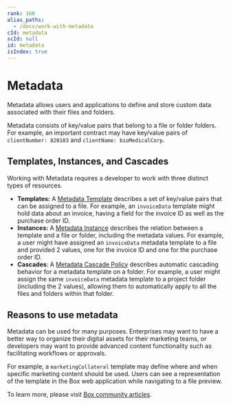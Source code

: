 ```yaml
---
rank: 160
alias_paths:
  - /docs/work-with-metadata
cId: metadata
scId: null
id: metadata
isIndex: true
---
```

# Metadata

Metadata allows users and applications to define and store custom data
associated with their files and folders.

Metadata consists of key/value pairs that belong to a file or folder folders.
For example, an important contract may have key/value pairs of
`clientNumber: 820183` and `clientName: bioMedicalCorp`.

## Templates, Instances, and Cascades

Working with Metadata requires a developer to work with three
distinct types of resources.

* **Templates:**  A [Metadata Template][template] describes a set of key/value
  pairs that can be assigned to a file. For example, an `invoiceData` template
  might hold data about an invoice, having a field for the invoice ID as well as
  the purchase order ID.
* **Instances:** A [Metadata Instance][instance] describes the relation between
  a template and a file or folder, including the metadata values. For example, a
  user might have assigned an `invoiceData` metadata template to a file and
  provided 2 values, one for the invoice ID and one for the purchase order ID.
* **Cascades**: A [Metadata Cascade Policy][cascade] describes automatic
  cascading behavior for a metadata template on a folder. For example, a user
  might assign the same `invoiceData` metadata template to a project folder
  (including the 2 values), allowing them to automatically apply to all the
  files and folders within that folder.

## Reasons to use metadata

Metadata can be used for many purposes. Enterprises may want to have a better
way to organize their digital assets for their marketing teams, or developers may
want to provide advanced content functionality such as facilitating workflows or
approvals.

For example, a `marketingCollateral` template may define where and when specific
marketing content should be used. Users can see a representation of the
template in the Box web application while navigating to a file preview.

To learn more, please visit [Box community articles][community].

[community]: https://community.box.com/t5/Organizing-and-Tracking-Content/Using-Metadata/ta-p/30765

[template]: g://metadata/templates

[instance]: g://metadata/instances

[cascade]: g://metadata/cascades
